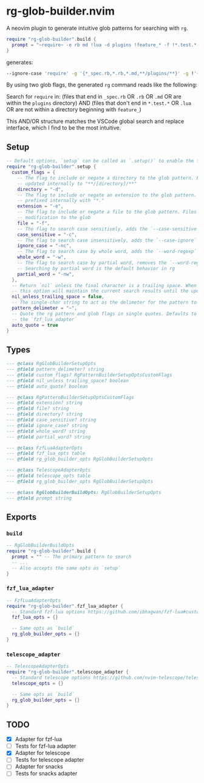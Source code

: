 # rg-glob-builder.nvim

A neovim plugin to generate intuitive glob patterns for searching with `rg`.

```lua 
require "rg-glob-builder".build { 
  prompt = "~require~ -e rb md !lua -d plugins !feature_* -f !*.test.* *_spec.rb", 
}
```

generates:

```bash
--ignore-case 'require' -g '{*_spec.rb,*.rb,*.md,**/plugins/**}' -g !'{*.test.*,*.lua,**/feature_*/**}'
```

By using two glob flags, the generated `rg` command reads like the following:

Search for `require` in: (files that end in `_spec.rb` OR `.rb` OR `.md` OR are within the `plugins` directory) AND (files that don't end in `*.test.*` OR `.lua` OR are not within a directory beginning with `feature_`)

This AND/OR structure matches the VSCode global search and replace interface, which I find to be the most intuitive.

## Setup

```lua
-- Default options, `setup` can be called as `.setup()` to enable the following options
require "rg-glob-builder".setup {
  custom_flags = {
    -- The flag to include or negate a directory to the glob pattern. Extensions are 
    -- updated internally to "**/[directory]/**"
    directory = "-d",
    -- The flag to include or negate an extension to the glob pattern. Extensions are 
    -- prefixed internally with "*."
    extension = "-e",
    -- The flag to include or negate a file to the glob pattern. Files are passed without 
    -- modification to the glob
    file = "-f",
    -- The flag to search case sensitively, adds the `--case-sensitive` flag
    case_sensitive = "-c",
    -- The flag to search case insensitively, adds the `--case-ignore` flag
    ignore_case = "-nc",
    -- The flag to search case by whole word, adds the `--word-regexp` flag
    whole_word = "-w",
    -- The flag to search case by partial word, removes the `--word-regexp` flag 
    -- Searching by partial word is the default behavior in rg
    partial_word = "-nw",
  },
  -- Return `nil` unless the final character is a trailing space. When updating the flags, 
  -- this option will maintain the current search results until the update is complete
  nil_unless_trailing_space = false,
  -- The single-char string to act as the delimeter for the pattern to pass to rg
  pattern_delimeter = "~",
  -- Quote the rg pattern and glob flags in single quotes. Defaults to true, except for in 
  -- the `fzf_lua_adapter`
  auto_quote = true
}
```

## Types 
```lua
--- @class RgGlobBuilderSetupOpts
--- @field pattern_delimeter? string
--- @field custom_flags? RgPatternBuilderSetupOptsCustomFlags
--- @field nil_unless_trailing_space? boolean
--- @field auto_quote? boolean

--- @class RgPatternBuilderSetupOptsCustomFlags
--- @field extension? string
--- @field file? string
--- @field directory? string
--- @field case_sensitive? string
--- @field ignore_case? string
--- @field whole_word? string
--- @field partial_word? string

--- @class FzfLuaAdapterOpts
--- @field fzf_lua_opts table
--- @field rg_glob_builder_opts RgGlobBuilderSetupOpts

--- @class TelescopeAdapterOpts
--- @field telescope_opts table
--- @field rg_glob_builder_opts RgGlobBuilderSetupOpts

--- @class RgGlobBuilderBuildOpts: RgGlobBuilderSetupOpts
--- @field prompt string
```

## Exports

### `build`
```lua
-- RgGlobBuilderBuildOpts
require "rg-glob-builder".build {
  prompt = "" -- The primary pattern to search
  -- ...
  -- Also accepts the same opts as `setup`
}
```

### `fzf_lua_adapter`
```lua
-- FzfLuaAdapterOpts
require "rg-glob-builder".fzf_lua_adapter {
  -- Standard fzf-lua options https://github.com/ibhagwan/fzf-lua#customization
  fzf_lua_opts = {}

  -- Same opts as `build`
  rg_glob_builder_opts = {}
}
```

### `telescope_adapter`
```lua
-- TelescopeAdapterOpts
require "rg-glob-builder".telescope_adapter {
  -- Standard telescope options https://github.com/nvim-telescope/telescope.nvim#customization
  telescope_opts = {}

  -- Same opts as `build`
  rg_glob_builder_opts = {}
}
```

## TODO
- [x] Adapter for fzf-lua
- [ ] Tests for fzf-lua adapter
- [x] Adapter for telescope
- [ ] Tests for telescope adapter
- [ ] Adapter for snacks
- [ ] Tests for snacks adapter
